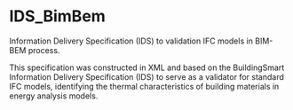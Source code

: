 # IDS_BimBem
Information Delivery Specification (IDS) to validation IFC models in BIM-BEM process.

This specification was constructed in XML and based on the BuildingSmart Information Delivery Specification (IDS) to serve as a validator for standard IFC models, 
identifying the thermal characteristics of building materials in energy analysis models.
